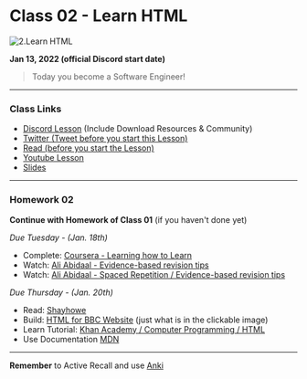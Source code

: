 # Class 02 - Learn HTML

![2.Learn HTML](https://cdn.hashnode.com/res/hashnode/image/upload/v1676550488526/2T6OtKkQI.png?auto=compress)

**Jan 13, 2022 (official Discord start date)**

> Today you become a Software Engineer!

<hr />

### Class Links

- [Discord Lesson](https://discord.com/channels/735923219315425401/738891289071714388/931314672718737418) (Include Download Resources & Community)
- [Twitter (Tweet before you start this Lesson)](https://twitter.com/leonnoel/status/1481030723347746816)
- [Read (before you start the Lesson)](https://www.poetryfoundation.org/poems/51642/invictus)
- [Youtube Lesson](https://youtu.be/eCRbEILXXmE)
- [Slides](https://slides.com/leonnoel/html-the-basics-100devs)

<hr />

### Homework 02

**Continue with Homework of Class 01** (if you haven't done yet)

_Due Tuesday - (Jan. 18th)_

- Complete: [Coursera - Learning how to Learn](https://www.coursera.org/learn/learning-how-to-learn)
- Watch: [Ali Abidaal - Evidence-based revision tips](https://www.youtube.com/watch?v=ukLnPbIffxE)
- Watch: [Ali Abidaal - Spaced Repetition / Evidence-based revision tips](https://www.youtube.com/watch?v=Z-zNHHpXoMM)

_Due Thursday - (Jan. 20th)_

- Read: [Shayhowe](https://learn.shayhowe.com/html-css/)
- Build: [HTML for BBC Website](https://cdn.hashnode.com/res/hashnode/image/upload/v1669562498753/mWPYETbDc.png?auto=compress) (just what is in the clickable image)
- Learn Tutorial: [Khan Academy / Computer Programming / HTML](https://www.khanacademy.org/computing/computer-programming/html-css)
- Use Documentation [MDN](https://developer.mozilla.org/en-US/docs/Web/HTML)

<hr />

**Remember** to Active Recall and use [Anki](https://apps.ankiweb.net/)

